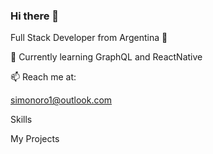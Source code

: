 ### Hi there 👋


Full Stack Developer from Argentina 🧉


🌱 Currently learning GraphQL and ReactNative


📫 Reach me at:

simonoro1@outlook.com



Skills



My Projects
<!--
**simonoro1/simonoro1** is a ✨ _special_ ✨ repository because its `README.md` (this file) appears on your GitHub profile.

Here are some ideas to get you started:

- 🔭 I’m currently working on ...
- 🌱 I'm learning GraphQL and Microservices
- 👯 I’m looking to collaborate on ...
- 🤔 I’m looking for help with ...
- 💬 Ask me about ...
- 📫 How to reach me: ...
- 😄 Pronouns: ...
- ⚡ Fun fact: ...
